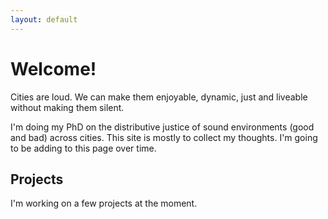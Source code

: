 ```yaml
---
layout: default
---
```


# Welcome!
Cities are loud. We can make them enjoyable, dynamic, just and liveable without making them silent. 

I'm doing my PhD on the distributive justice of sound environments (good and bad) across cities. This site is mostly to collect my thoughts. I'm going to be adding to this page over time.

## Projects
I'm working on a few projects at the moment.